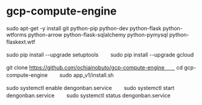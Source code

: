 # gcp-compute-engine　　

sudo apt-get -y install git python-pip python-dev python-flask python-wtforms python-arrow python-flask-sqlalchemy python-pymysql python-flaskext.wtf　　

sudo pip install --upgrade setuptools　　
sudo pip install --upgrade gcloud　　

git clone https://github.com/ochiainobuto/gcp-compute-engine　　
cd gcp-compute-engine　　
sudo app_v1/install.sh　　

sudo systemctl enable dengonban.service　　
sudo systemctl start dengonban.service　　
sudo systemctl status dengonban.service　　
